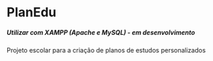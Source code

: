 # PlanEdu

##### Utilizar com XAMPP (Apache e MySQL) - em desenvolvimento

Projeto escolar para a criação de planos de estudos personalizados

